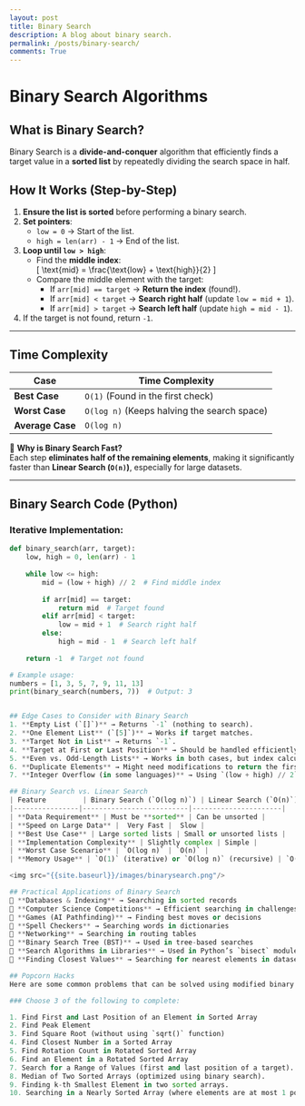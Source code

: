 ```yaml
---
layout: post
title: Binary Search
description: A blog about binary search.
permalink: /posts/binary-search/
comments: True
---
```


# Binary Search Algorithms

## What is Binary Search?  
Binary Search is a **divide-and-conquer** algorithm that efficiently finds a target value in a **sorted list** by repeatedly dividing the search space in half.  

## How It Works (Step-by-Step)  
1. **Ensure the list is sorted** before performing a binary search.  
2. **Set pointers**:  
   - `low = 0` → Start of the list.  
   - `high = len(arr) - 1` → End of the list.  
3. **Loop until `low > high`**:  
   - Find the **middle index**:  
     \[
     \text{mid} = \frac{\text{low} + \text{high}}{2}
     \]
   - Compare the middle element with the target:  
     - If `arr[mid] == target` → **Return the index** (found!).  
     - If `arr[mid] < target` → **Search right half** (update `low = mid + 1`).  
     - If `arr[mid] > target` → **Search left half** (update `high = mid - 1`).  
4. If the target is not found, return `-1`.  

---

## Time Complexity  
| Case         | Time Complexity |
|-------------|----------------|
| **Best Case** | `O(1)` (Found in the first check) |
| **Worst Case** | `O(log n)` (Keeps halving the search space) |
| **Average Case** | `O(log n)` |

🔹 **Why is Binary Search Fast?**  
Each step **eliminates half of the remaining elements**, making it significantly faster than **Linear Search (`O(n)`)**, especially for large datasets.

---

## Binary Search Code (Python)
### Iterative Implementation:
```python
def binary_search(arr, target):
    low, high = 0, len(arr) - 1
    
    while low <= high:
        mid = (low + high) // 2  # Find middle index
        
        if arr[mid] == target:
            return mid  # Target found
        elif arr[mid] < target:
            low = mid + 1  # Search right half
        else:
            high = mid - 1  # Search left half
    
    return -1  # Target not found

# Example usage:
numbers = [1, 3, 5, 7, 9, 11, 13]
print(binary_search(numbers, 7))  # Output: 3


## Edge Cases to Consider with Binary Search
1. **Empty List (`[]`)** → Returns `-1` (nothing to search).  
2. **One Element List** (`[5]`)** → Works if target matches.  
3. **Target Not in List** → Returns `-1`.  
4. **Target at First or Last Position** → Should be handled efficiently.  
5. **Even vs. Odd-Length Lists** → Works in both cases, but index calculations may differ slightly.  
6. **Duplicate Elements** → Might need modifications to return the first/last occurrence.  
7. **Integer Overflow (in some languages)** → Using `(low + high) // 2` might cause overflow. Use `low + (high - low) // 2`.  

## Binary Search vs. Linear Search
| Feature         | Binary Search (`O(log n)`) | Linear Search (`O(n)`) |
|----------------|--------------------------|----------------------|
| **Data Requirement** | Must be **sorted** | Can be unsorted |
| **Speed on Large Data** |  Very Fast |  Slow |
| **Best Use Case** | Large sorted lists | Small or unsorted lists |
| **Implementation Complexity** | Slightly complex | Simple |
| **Worst Case Scenario** | `O(log n)` | `O(n)` |
| **Memory Usage** | `O(1)` (iterative) or `O(log n)` (recursive) | `O(1)` |

<img src="{{site.baseurl}}/images/binarysearch.png"/>

## Practical Applications of Binary Search
🔹 **Databases & Indexing** → Searching in sorted records  
🔹 **Computer Science Competitions** → Efficient searching in challenges  
🔹 **Games (AI Pathfinding)** → Finding best moves or decisions  
🔹 **Spell Checkers** → Searching words in dictionaries  
🔹 **Networking** → Searching in routing tables  
🔹 **Binary Search Tree (BST)** → Used in tree-based searches  
🔹 **Search Algorithms in Libraries** → Used in Python’s `bisect` module  
🔹 **Finding Closest Values** → Searching for nearest elements in datasets  

## Popcorn Hacks
Here are some common problems that can be solved using modified binary search:  

### Choose 3 of the following to complete:

1. Find First and Last Position of an Element in Sorted Array
2. Find Peak Element
3. Find Square Root (without using `sqrt()` function)
4. Find Closest Number in a Sorted Array
5. Find Rotation Count in Rotated Sorted Array  
6. Find an Element in a Rotated Sorted Array  
7. Search for a Range of Values (first and last position of a target).  
8. Median of Two Sorted Arrays (optimized using binary search).  
9. Finding k-th Smallest Element in two sorted arrays.  
10. Searching in a Nearly Sorted Array (where elements are at most 1 position away).  
